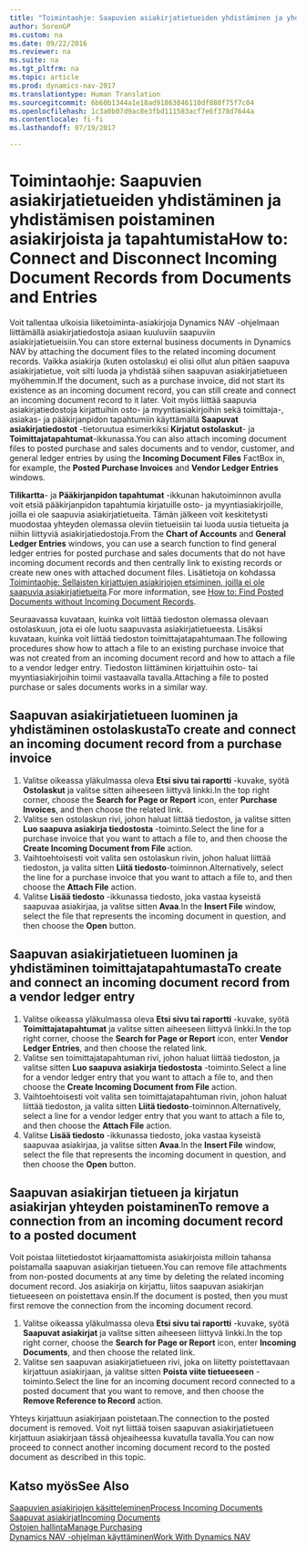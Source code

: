 ```yaml
---
title: "Toimintaohje: Saapuvien asiakirjatietueiden yhdistäminen ja yhdistämisen poistaminen asiakirjoista ja tapahtumista"
author: SorenGP
ms.custom: na
ms.date: 09/22/2016
ms.reviewer: na
ms.suite: na
ms.tgt_pltfrm: na
ms.topic: article
ms.prod: dynamics-nav-2017
ms.translationtype: Human Translation
ms.sourcegitcommit: 6b60b1344a1e18ad91863046110df880f75f7c04
ms.openlocfilehash: 1c3a0b07d9ac8e3fbd111583acf7e6f378d7644a
ms.contentlocale: fi-fi
ms.lasthandoff: 07/19/2017

---
```


# <a name="how-to-connect-and-disconnect-incoming-document-records-from-documents-and-entries"></a><span data-ttu-id="6b07c-102">Toimintaohje: Saapuvien asiakirjatietueiden yhdistäminen ja yhdistämisen poistaminen asiakirjoista ja tapahtumista</span><span class="sxs-lookup"><span data-stu-id="6b07c-102">How to: Connect and Disconnect Incoming Document Records from Documents and Entries</span></span>
<span data-ttu-id="6b07c-103">Voit tallentaa ulkoisia liiketoiminta-asiakirjoja Dynamics NAV -ohjelmaan liittämällä asiakirjatiedostoja asiaan kuuluviin saapuviin asiakirjatietueisiin.</span><span class="sxs-lookup"><span data-stu-id="6b07c-103">You can store external business documents in Dynamics NAV by attaching the document files to the related incoming document records.</span></span> <span data-ttu-id="6b07c-104">Vaikka asiakirja (kuten ostolasku) ei olisi ollut alun pitäen saapuva asiakirjatietue, voit silti luoda ja yhdistää siihen saapuvan asiakirjatietueen myöhemmin.</span><span class="sxs-lookup"><span data-stu-id="6b07c-104">If the document, such as a purchase invoice, did not start its existence as an incoming document record, you can still create and connect an incoming document record to it later.</span></span> <span data-ttu-id="6b07c-105">Voit myös liittää saapuvia asiakirjatiedostoja kirjattuihin osto- ja myyntiasiakirjoihin sekä toimittaja-, asiakas- ja pääkirjanpidon tapahtumiin käyttämällä **Saapuvat asiakirjatiedostot** -tietoruutua esimerkiksi **Kirjatut ostolaskut**- ja **Toimittajatapahtumat**-ikkunassa.</span><span class="sxs-lookup"><span data-stu-id="6b07c-105">You can also attach incoming document files to posted purchase and sales documents and to vendor, customer, and general ledger entries by using the **Incoming Document Files** FactBox in, for example, the **Posted Purchase Invoices** and **Vendor Ledger Entries** windows.</span></span>

<span data-ttu-id="6b07c-106">**Tilikartta**- ja **Pääkirjanpidon tapahtumat** -ikkunan hakutoiminnon avulla voit etsiä pääkirjanpidon tapahtumia kirjatuille osto- ja myyntiasiakirjoille, joilla ei ole saapuvia asiakirjatietueita. Tämän jälkeen voit keskitetysti muodostaa yhteyden olemassa oleviin tietueisiin tai luoda uusia tietueita ja niihin liittyviä asiakirjatiedostoja.</span><span class="sxs-lookup"><span data-stu-id="6b07c-106">From the **Chart of Accounts** and **General Ledger Entries** windows, you can use a search function to find general ledger entries for posted purchase and sales documents that do not have incoming document records and then centrally link to existing records or create new ones with attached document files.</span></span> <span data-ttu-id="6b07c-107">Lisätietoja on kohdassa [Toimintaohje: Sellaisten kirjattujen asiakirjojen etsiminen, joilla ei ole saapuvia asiakirjatietueita](across-how-find-posted-documents-without-income-document-records.md).</span><span class="sxs-lookup"><span data-stu-id="6b07c-107">For more information, see [How to: Find Posted Documents without Incoming Document Records](across-how-find-posted-documents-without-income-document-records.md).</span></span>

<span data-ttu-id="6b07c-108">Seuraavassa kuvataan, kuinka voit liittää tiedoston olemassa olevaan ostolaskuun, jota ei ole luotu saapuvasta asiakirjatietueesta. Lisäksi kuvataan, kuinka voit liittää tiedoston toimittajatapahtumaan.</span><span class="sxs-lookup"><span data-stu-id="6b07c-108">The following procedures show how to attach a file to an existing purchase invoice that was not created from an incoming document record and how to attach a file to a vendor ledger entry.</span></span> <span data-ttu-id="6b07c-109">Tiedoston liittäminen kirjattuihin osto- tai myyntiasiakirjoihin toimii vastaavalla tavalla.</span><span class="sxs-lookup"><span data-stu-id="6b07c-109">Attaching a file to posted purchase or sales documents works in a similar way.</span></span>

## <a name="to-create-and-connect-an-incoming-document-record-from-a-purchase-invoice"></a><span data-ttu-id="6b07c-110">Saapuvan asiakirjatietueen luominen ja yhdistäminen ostolaskusta</span><span class="sxs-lookup"><span data-stu-id="6b07c-110">To create and connect an incoming document record from a purchase invoice</span></span>
1. <span data-ttu-id="6b07c-111">Valitse oikeassa yläkulmassa oleva **Etsi sivu tai raportti** -kuvake, syötä **Ostolaskut** ja valitse sitten aiheeseen liittyvä linkki.</span><span class="sxs-lookup"><span data-stu-id="6b07c-111">In the top right corner, choose the **Search for Page or Report** icon, enter **Purchase Invoices**, and then choose the related link.</span></span>
2. <span data-ttu-id="6b07c-112">Valitse sen ostolaskun rivi, johon haluat liittää tiedoston, ja valitse sitten **Luo saapuva asiakirja tiedostosta** -toiminto.</span><span class="sxs-lookup"><span data-stu-id="6b07c-112">Select the line for a purchase invoice that you want to attach a file to, and then choose the **Create Incoming Document from File** action.</span></span>
3. <span data-ttu-id="6b07c-113">Vaihtoehtoisesti voit valita sen ostolaskun rivin, johon haluat liittää tiedoston, ja valita sitten **Liitä tiedosto**-toiminnon.</span><span class="sxs-lookup"><span data-stu-id="6b07c-113">Alternatively, select the line for a purchase invoice that you want to attach a file to, and then choose the **Attach File** action.</span></span>
4. <span data-ttu-id="6b07c-114">Valitse **Lisää tiedosto** -ikkunassa tiedosto, joka vastaa kyseistä saapuvaa asiakirjaa, ja valitse sitten **Avaa**.</span><span class="sxs-lookup"><span data-stu-id="6b07c-114">In the **Insert File** window, select the file that represents the incoming document in question, and then choose the **Open** button.</span></span>

## <a name="to-create-and-connect-an-incoming-document-record-from-a-vendor-ledger-entry"></a><span data-ttu-id="6b07c-115">Saapuvan asiakirjatietueen luominen ja yhdistäminen toimittajatapahtumasta</span><span class="sxs-lookup"><span data-stu-id="6b07c-115">To create and connect an incoming document record from a vendor ledger entry</span></span>
1. <span data-ttu-id="6b07c-116">Valitse oikeassa yläkulmassa oleva **Etsi sivu tai raportti** -kuvake, syötä **Toimittajatapahtumat** ja valitse sitten aiheeseen liittyvä linkki.</span><span class="sxs-lookup"><span data-stu-id="6b07c-116">In the top right corner, choose the **Search for Page or Report** icon, enter **Vendor Ledger Entries**, and then choose the related link.</span></span>
2. <span data-ttu-id="6b07c-117">Valitse sen toimittajatapahtuman rivi, johon haluat liittää tiedoston, ja valitse sitten **Luo saapuva asiakirja tiedostosta** -toiminto.</span><span class="sxs-lookup"><span data-stu-id="6b07c-117">Select a line for a vendor ledger entry that you want to attach a file to, and then choose the **Create Incoming Document from File** action.</span></span>
3. <span data-ttu-id="6b07c-118">Vaihtoehtoisesti voit valita sen toimittajatapahtuman rivin, johon haluat liittää tiedoston, ja valita sitten **Liitä tiedosto**-toiminnon.</span><span class="sxs-lookup"><span data-stu-id="6b07c-118">Alternatively, select a line for a vendor ledger entry that you want to attach a file to, and then choose the **Attach File** action.</span></span>
4. <span data-ttu-id="6b07c-119">Valitse **Lisää tiedosto** -ikkunassa tiedosto, joka vastaa kyseistä saapuvaa asiakirjaa, ja valitse sitten **Avaa**.</span><span class="sxs-lookup"><span data-stu-id="6b07c-119">In the **Insert File** window, select the file that represents the incoming document in question, and then choose the **Open** button.</span></span>

## <a name="to-remove-a-connection-from-an-incoming-document-record-to-a-posted-document"></a><span data-ttu-id="6b07c-120">Saapuvan asiakirjan tietueen ja kirjatun asiakirjan yhteyden poistaminen</span><span class="sxs-lookup"><span data-stu-id="6b07c-120">To remove a connection from an incoming document record to a posted document</span></span>
<span data-ttu-id="6b07c-121">Voit poistaa liitetiedostot kirjaamattomista asiakirjoista milloin tahansa poistamalla saapuvan asiakirjan tietueen.</span><span class="sxs-lookup"><span data-stu-id="6b07c-121">You can remove file attachments from non-posted documents at any time by deleting the related incoming document record.</span></span> <span data-ttu-id="6b07c-122">Jos asiakirja on kirjattu, liitos saapuvan asiakirjan tietueeseen on poistettava ensin.</span><span class="sxs-lookup"><span data-stu-id="6b07c-122">If the document is posted, then you must first remove the connection from the incoming document record.</span></span>

1. <span data-ttu-id="6b07c-123">Valitse oikeassa yläkulmassa oleva **Etsi sivu tai raportti** -kuvake, syötä **Saapuvat asiakirjat** ja valitse sitten aiheeseen liittyvä linkki.</span><span class="sxs-lookup"><span data-stu-id="6b07c-123">In the top right corner, choose the **Search for Page or Report** icon, enter **Incoming Documents**, and then choose the related link.</span></span>
2. <span data-ttu-id="6b07c-124">Valitse sen saapuvan asiakirjatietueen rivi, joka on liitetty poistettavaan kirjattuun asiakirjaan, ja valitse sitten **Poista viite tietueeseen** -toiminto.</span><span class="sxs-lookup"><span data-stu-id="6b07c-124">Select the line for an incoming document record connected to a posted document that you want to remove, and then choose the **Remove Reference to Record** action.</span></span>

<span data-ttu-id="6b07c-125">Yhteys kirjattuun asiakirjaan poistetaan.</span><span class="sxs-lookup"><span data-stu-id="6b07c-125">The connection to the posted document is removed.</span></span> <span data-ttu-id="6b07c-126">Voit nyt liittää toisen saapuvan asiakirjatietueen kirjattuun asiakirjaan tässä ohjeaiheessa kuvatulla tavalla.</span><span class="sxs-lookup"><span data-stu-id="6b07c-126">You can now proceed to connect another incoming document record to the posted document as described in this topic.</span></span>

## <a name="see-also"></a><span data-ttu-id="6b07c-127">Katso myös</span><span class="sxs-lookup"><span data-stu-id="6b07c-127">See Also</span></span>  
[<span data-ttu-id="6b07c-128">Saapuvien asiakirjojen käsitteleminen</span><span class="sxs-lookup"><span data-stu-id="6b07c-128">Process Incoming Documents</span></span>](across-process-income-documents.md)  
[<span data-ttu-id="6b07c-129">Saapuvat asiakirjat</span><span class="sxs-lookup"><span data-stu-id="6b07c-129">Incoming Documents</span></span>](across-income-documents.md)  
[<span data-ttu-id="6b07c-130">Ostojen hallinta</span><span class="sxs-lookup"><span data-stu-id="6b07c-130">Manage Purchasing</span></span>](purchasing-manage-purchasing.md)  
[<span data-ttu-id="6b07c-131">Dynamics NAV -ohjelman käyttäminen</span><span class="sxs-lookup"><span data-stu-id="6b07c-131">Work With Dynamics NAV</span></span>](ui-work-product.md)

